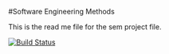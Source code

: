 #Software Engineering Methods

This is the read me file for the sem project file.

[![Build Status](https://travis-ci.com/KerrJack/sem.svg?branch=main)](https://travis-ci.com/KerrJack/sem)